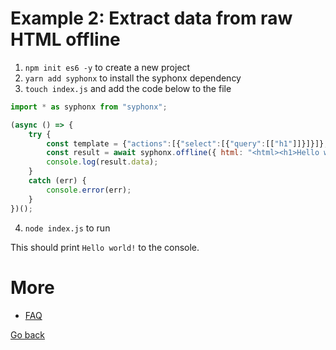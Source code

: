 # Example 2: Extract data from raw HTML offline

1. `npm init es6 -y` to create a new project
2. `yarn add syphonx` to install the syphonx dependency
3. `touch index.js` and add the code below to the file
```js
import * as syphonx from "syphonx";

(async () => {
    try {
        const template = {"actions":[{"select":[{"query":[["h1"]]}]}]};
        const result = await syphonx.offline({ html: "<html><h1>Hello world!</h1></html>", ...template });
        console.log(result.data);
    }
    catch (err) {
        console.error(err);
    }
})();
```
4. `node index.js` to run

This should print `Hello world!` to the console.


# More
* [FAQ](faq.md)

[Go back](../README.md)
